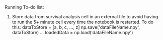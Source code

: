 Running To-do list:
1. Store data from survival analysis cell in an external file to avoid having to run the 5+ minute cell every 
time the notebook is restarted. To do this:
        dataToStore = [a, b, c, ..., z]
        np.save('dataFileName.npy', dataToStore)
        ...
        loadedData = np.load('dataFileName.npy')